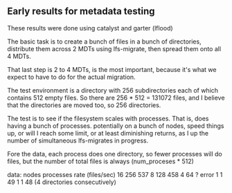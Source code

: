 ## Early results for metadata testing
These results were done using catalyst and garter (lflood)

The basic task is to create a bunch of files in a bunch of
directories, distribute them across 2 MDTs using lfs-migrate,
then spread them onto all 4 MDTs.

That last step is 2 to 4 MDTs, is the most important, because it's what
we expect to have to do for the actual migration.

The test environment is a directory with
256 subdirectories
each of which contains 512 empty files.
So there are 256 * 512 = 131072 files,
and I believe that the directories are moved too, so 256 directories.

The test is to see if the filesystem scales with processes.
That is, does having a bunch of processes. potentially on a bunch of nodes,
speed things up, or will I reach some limit, or at least diminishing returns,
as I up the number of simultaneous lfs-migrates in progress.

Fore the data, each process does one directory, so fewer processes will do
files, but the number of total files is always (num_proceses * 512)

data:
nodes        processes        rate (files/sec)
16            256                537
8             128                458
4             64                 ? error
1               1                49
1               1                48 (4 directories consecutively)
